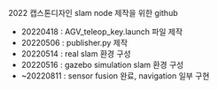 2022 캡스톤디자인 slam node 제작을 위한 github
 - 20220418 : AGV_teleop_key.launch 파일 제작
 - 20220506 : publisher.py 제작
 - 20220514 : real slam 환경 구성
 - 20220516 : gazebo simulation slam 환경 구성
 - ~20220811 : sensor fusion 완료, navigation 일부 구현
